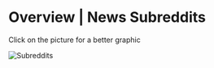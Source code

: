 
# Overview | News Subreddits 
Click on the picture for a better graphic

![Subreddits](https://github.com/svenrr/good_news_everyone/blob/main/Datasets/dataset_subreddits_for_eda/subreddits.PNG)
